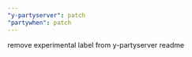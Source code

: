 ```yaml
---
"y-partyserver": patch
"partywhen": patch
---
```


remove experimental label from y-partyserver readme
